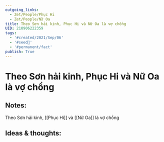 ```yaml
---
outgoing_links:
  - Zet/People/Phục Hi
  - Zet/People/Nữ Oa
title: Theo Sơn hải kinh, Phục Hi và Nữ Oa là vợ chồng
UID: 210906222359
tags:
  - '#created/2021/Sep/06'
  - '#seed🥜'
  - '#permanent/fact'
publish: True
---
```

# Theo Sơn hải kinh, Phục Hi và Nữ Oa là vợ chồng

## Notes:
Theo Sơn hải kinh, [[Phục Hi]] và [[Nữ Oa]] là vợ chồng

## Ideas & thoughts:
